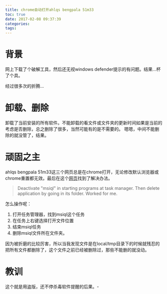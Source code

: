 ```yaml
---
title: chrome自动打开ahlqs bengpala 51m33
toc: true
date: 2017-02-08 09:37:39
categories:
tags:
---
```


# 背景
网上下载了个破解工具，然后还无视windows defender提示的有问题。结果...杯了个具。

经过很多次的折腾...
<!-- more -->

# 卸载、删除
卸载了当前安装的所有软件。不能卸载的看文件或文件夹的更新时间如果是当前的考虑是否删除，总之删除了很多，当然可能有的是不需要的。
嗯嗯，中间不能删除的就没管了，结果。

# 顽固之主
ahlqs bengpala 51m33这三个网页总是在chrome打开，无论修改默认浏览器或chrome重置都无效。最后在这个[网页](https://productforums.google.com/forum/#!topic/chrome/WF6jm5fGwBo)找到了解决办法。  
> Deactivate "msiql" in starting programs at task manager. Then delete application by going in its folder. Worked for me.  

怎么操作呢：
1. 打开任务管理器，找到msiql这个任务
2. 在任务上右键选择打开文件位置
3. 结束msiql任务
4. 删除msiql文件所在文件夹。

因为被折磨的比较厉害，所以当我发现文件是在local/tmp目录下的时候就残忍的把所有文件都删除了，这个文件之前已经被删除过，那些不能删的就没动。

# 教训
这个就是用盗版，还不停杀毒软件提醒的后果。_-_
